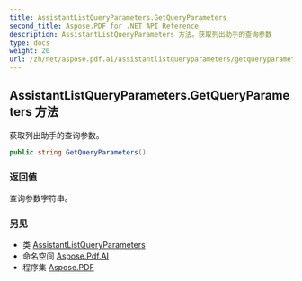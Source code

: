 ```yaml
---
title: AssistantListQueryParameters.GetQueryParameters
second_title: Aspose.PDF for .NET API Reference
description: AssistantListQueryParameters 方法。获取列出助手的查询参数
type: docs
weight: 20
url: /zh/net/aspose.pdf.ai/assistantlistqueryparameters/getqueryparameters/
---
```

## AssistantListQueryParameters.GetQueryParameters 方法

获取列出助手的查询参数。

```csharp
public string GetQueryParameters()
```

### 返回值

查询参数字符串。

### 另见

* 类 [AssistantListQueryParameters](../)
* 命名空间 [Aspose.Pdf.AI](../../../aspose.pdf.ai/)
* 程序集 [Aspose.PDF](../../../)